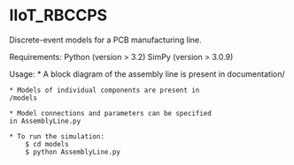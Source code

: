 # IIoT_RBCCPS
Discrete-event models for a PCB manufacturing line.

Requirements:
	Python (version > 3.2)
	SimPy (version > 3.0.9)

Usage:
	* A block diagram of the assembly line is present
	in documentation/

	* Models of individual components are present in 
	/models

	* Model connections and parameters can be specified
	in AssemblyLine.py

	* To run the simulation:
		$ cd models
		$ python AssemblyLine.py

